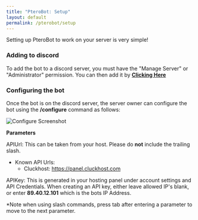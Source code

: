 ```yaml
---
title: "PteroBot: Setup"
layout: default
permalink: /pterobot/setup
---
```


Setting up PteroBot to work on your server is very simple!

### Adding to discord

To add the bot to a discord server, you must have the "Manage Server" or "Administrator" permission. You can then add it by [**Clicking Here**](https://discord.com/api/oauth2/authorize?client_id=931474152777474078&permissions=0&scope=bot%20applications.commands)

### Configuring the bot

Once the bot is on the discord server, the server owner can configure the bot using the **/configure** command as follows:

<img src="../../assets/img/pterobot/configure.png" alt="Configure Screenshot"/>

__Parameters__

APIUrl: This can be taken from your host. Please do **not** include the trailing slash.
* Known API Urls:
    * Cluckhost: https://panel.cluckhost.com

APIKey: This is generated in your hosting panel under account settings and API Credentials. When creating an API key, either leave allowed IP's blank, or enter **89.40.12.101** which is the bots IP Address.

*Note when using slash commands, press tab after entering a parameter to move to the next parameter.